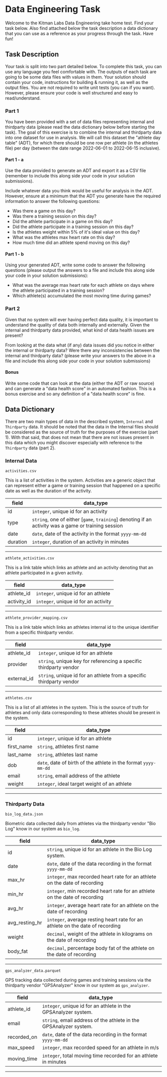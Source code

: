 # Data Engineering Task

Welcome to the Kitman Labs Data Engineering take home test. Find your task below. Also find attached below the task description a data dictionary that you can use as a reference as your progress through the task. Have fun!

## Task Description

Your task is split into two part detailed below. To complete this task, you can use any language you feel comfortable with. The outputs of each task are going to be some data files with values in them. Your solution should contain your code, instructions for building & running it, as well as the output files. You are not required to write unit tests (you can if you want). However, please ensure your code is well structured and easy to read/understand.

### Part 1

You have been provided with a set of data files representing internal and thirdparty data (please read the data dictionary below before starting the task). The goal of this exercise is to combine the internal and thirdparty data into one dataset for use in analysis. We will call this dataset the "athlete day table" (ADT), for which there should be one row per athlete (in the athletes file) per day (between the date range 2022-06-01 to 2022-06-15 inclusive).

#### Part 1 - a

Use the data provided to generate an ADT and export it as a CSV file (remember to include this along side your code in your solution submissions).

Include whatever data you think would be useful for analysis in the ADT. However, ensure at a minimum that the ADT you generate have the required information to answer the following questions:

- Was there a game on this day?
- Was there a training session on this day?
- Did the athlete participate in a game on this day?
- Did the athlete participate in a training session on this day?
- Is the athletes weight within 5% of it's ideal value on this day?
- What was the athletes max heart rate on this day?
- How much time did an athlete spend moving on this day?

#### Part 1 - b

Using your generated ADT, write some code to answer the following questions (please output the answers to a file and include this along side your code in your solution submissions):
  
- What was the average max heart rate for each athlete on days where the athlete participated in a training session?
- Which athlete(s) accumulated the most moving time during games?

### Part 2

Given that no system will ever having perfect data quality, it is important to understand the quality of data both internally and externally. Given the internal and thirdparty data provided, what kind of data health issues are present?

From looking at the data what (if any) data issues did you notice in either the internal or thirdparty data? Were there any inconsistencies between the internal and thirdparty data? (please write your answers to the above in a file and include this along side your code in your solution submissions)

#### Bonus

Write some code that can look at the data (either the ADT or raw source) and can generate a "data health score" in an automated fashion. This is a bonus exercise and so any definition of a "data health score" is fine.

## Data Dictionary

There are two main types of data in the described system, `Internal` and `Thirdparty` data. It should be noted that the data in the Internal files should be considered as the source of truth for the purposes of the exercise (part 1). With that said, that does not mean that there are not issues present in this data which you might discover especially with reference to the `Thirdparty` data (part 2).

### Internal Data

`activities.csv`

This is a list of activities in the system. Activities are a generic object that can represent either a game or training session that happened on a specific date as well as the duration of the activity.

| field | data_type |
| --- | --- |
| id | `integer`, unique id for an activity|
| type| `string`, one of either [`game`, `training`] denoting if an activity was a game or training session|
| date| `date`, date of the activity in the format `yyyy-mm-dd` |
| duration| `integer`, duration of an activity in minutes |

---

`athlete_activities.csv`

This is a link table which links an athlete and an activity denoting that an athlete participated in a given activity.

| field | data_type |
| --- | --- |
| athlete_id | `integer`, unique id for an athlete|
| activity_id | `integer`, unique id for an activity|

---

`athlete_provider_mapping.csv`

This is a link table which links an athletes internal id to the unique identifier from a specific thirdparty vendor.

| field | data_type |
| --- | --- |
| athlete_id | `integer`, unique id for an athlete|
| provider | `string`, unique key for referencing a specific thirdparty vendor|
| external_id | `string`, unique id for an athlete from a specific thirdparty vendor|

---

`athletes.csv`

This is a list of all athletes in the system. This is the source of truth for athletes and only data corresponding to these athletes should be present in the system.

| field | data_type |
| --- | --- |
| id | `integer`, unique id for an athlete |
| first_name | `string`, athletes first name |
| last_name | `string`, athletes last name |
| dob | `date`, date of birth of the athlete in the format `yyyy-mm-dd` |
| email | `string`, email address of the athlete |
| weight | `integer`, ideal target weight of an athlete |

---

### Thirdparty Data

`bio_log_data.json`

Biometric data collected daily from athletes via the thirdparty vendor "Bio Log" know in our system as `bio_log`.

| field | data_type |
| --- | --- |
| id | `string`, unique id for an athlete in the Bio Log system. |
| date | `date`, date of the data recording in the format `yyyy-mm-dd` |
| max_hr | `integer`, max recorded heart rate for an athlete on the date of recording |
| min_hr | `integer`, min recorded heart rate for an athlete on the date of recording |
| avg_hr | `integer`, average heart rate for an athlete on the date of recording |
| avg_resting_hr | `integer`, average resting heart rate for an athlete on the date of recording |
| weight | `decimal`, weight of the athlete in kilograms on the date of recording |
| body_fat | `decimal`, percentage body fat of the athlete on the date of recording |

---

`gps_analyzer_data.parquet`

GPS tracking data collected during games and training sessions via the thirdparty vendor "GPSAnalyzer" know in our system as `gps_analyzer`.

| field | data_type |
| --- | --- |
| athlete_id | `integer`, unique id for an athlete in the GPSAnalyzer system. |
| email | `string`, email address of the athlete in the GPSAnalyzer system. |
| recorded_on | `date`, date of the data recording in the format `yyyy-mm-dd` |
| max_speed | `integer`, max recorded speed for an athlete in m/s |
| moving_time | `integer`, total moving time recorded for an athlete in minutes |

---
